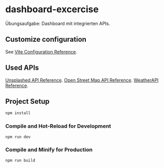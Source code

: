 # dashboard-excercise

Übungsaufgabe: Dashboard mit integrierten APIs.

## Customize configuration

See [Vite Configuration Reference](https://vitejs.dev/config/).

## Used APIs

[Unsplashed API Reference](https://unsplash.com/documentation).
[Open Street Map API Reference](https://wiki.openstreetmap.org/wiki/API).
[WeatherAPI Reference](https://www.weatherapi.com/docs/).

## Project Setup

```sh
npm install
```

### Compile and Hot-Reload for Development

```sh
npm run dev
```

### Compile and Minify for Production

```sh
npm run build
```
